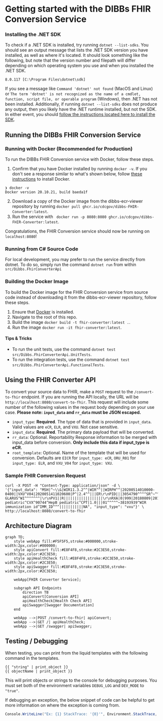 # Getting started with the DIBBs FHIR Conversion Service

### Installing the .NET SDK

To check if a .NET SDK is installed, try running `dotnet --list-sdks`. You should see an output message that lists the .NET SDK version you have installed, as well as where it's located. It should look something like the following, but note that the version number and filepath will differ depending on which operating system you use and when you installed the .NET SDK.

```
8.0.117 [C:\Program Files\dotnet\sdk]
```

If you see a message like `Command 'dotnet' not found` (MacOS and Linux) or `The term 'dotnet' is not recognized as the name of a cmdlet, function, script file, or operable program` (Windows), then .NET has not been installed. Additionally, if running `dotnet --list-sdks` does not produce any output, then you likely have the .NET runtime installed, but not the SDK. In either event, you should [follow the instructions located here to install the SDK](https://learn.microsoft.com/en-us/dotnet/core/install/).

## Running the DIBBs FHIR Conversion Service

### Running with Docker (Recommended for Production)

To run the DIBBs FHIR Conversion service with Docker, follow these steps.

1. Confirm that you have Docker installed by running `docker -v`. If you don't see a response similar to what's shown below, follow [these instructions](https://docs.docker.com/get-docker/) to install Docker.

```
❯ docker -v
Docker version 20.10.21, build baeda1f
```

2. Download a copy of the Docker image from the dibbs-ecr-viewer repository by running `docker pull ghcr.io/cdcgov/dibbs-FHIR-Converter:latest`.
3. Run the service with ` docker run -p 8080:8080 ghcr.io/cdcgov/dibbs-FHIR-Converter:latest`.

Congratulations, the FHIR Conversion service should now be running on `localhost:8080`!

### Running from C# Source Code

For local development, you may prefer to run the service directly from dotnet. To do so, simply run the command `dotnet run` from within `src/Dibbs.FhirConverterApi`

### Building the Docker Image

To build the Docker image for the FHIR Conversion service from source code instead of downloading it from the dibbs-ecr-viewer repository, follow these steps.

1. Ensure that [Docker](https://docs.docker.com/get-docker/) is installed.
2. Navigate to the root of this repo.
3. Build the image `docker build -t fhir-converter:latest .`.
4. Run the image `docker run -it fhir-converter:latest`.

#### Tips & Tricks

- To run the unit tests, use the command `dotnet test src/Dibbs.FhirConverterApi.UnitTests`.
- To run the integration tests, use the command `dotnet test src/Dibbs.FhirConverterApi.FunctionalTests`.

## Using the FHIR Converter API

To convert your source data to FHIR, make a `POST` request to the `/convert-to-fhir` endpoint. If you are running the API locally, the URL will be `http://localhost:8080/convert-to-fhir`.
This request will include some number of the following values in the request body depending on your use case. **Please note: `input_data` and `rr_data` must be JSON escaped.**
- `input_type`: **Required**. The type of data that is provided in `input_data`. Valid values are `eCR`, `ELR`, and `VXU`. Not case sensitive.
- `input_data`: **Required**. The primary data payload that will be converted.
- `rr_data`: Optional. Reportability Response information to be merged with input_data before conversion. **Only include this data if input_type is eCR.**
- `root_template`: Optional. Name of the template that will be used for conversion. Defaults are `EICR` for `input_type: eCR`, `ORU_R01` for `input_type: ELR`, and `VXU_V04` for `input_type: VXU`.

### Sample FHIR Conversion Request
```
curl -X POST -H "Content-Type: application/json" -d \
'{"input_data": "MSH|^~\\&|WIR11.3.2^^|WIR^^||WIRPH^^|20200514010000-0400||VXU^V04|2020051411020600|P^|2.4^^|||ER\r\nPID|||3054790^^^^SR^~^^^^PI^||ZTEST^PEDIARIX^^^^^^|HEPB^DTAP^^^^^^|20180808|M|||||||||||||||||||||\r\nPD1|||||||||||02^^^^^|Y||||A\r\nNK1|1||BRO^BROTHER^HL70063^^^^^|^^NEW GLARUS^WI^^^^^^^|\r\nPV1||R||||||||||||||||||\r\nRXA|0|999|20180809|20180809|08^HepB pediatric^CVX^90744^HepB pediatric^CPT|1.0|||01^^^^^~38193939^WIR immunization id^IMM_ID^^^|||||||||||NA", "input_type": "vxu"}' \
http://localhost:8080/convert-to-fhir
```

## Architecture Diagram

```mermaid
graph TD;
    style webApp fill:#F5F5F5,stroke:#000000,stroke-width:2px,color:#000000;
    style apiConvert fill:#E8F4F8,stroke:#2C3E50,stroke-width:2px,color:#2C3E50;
    style apiHealthCheck fill:#E8F4F8,stroke:#2C3E50,stroke-width:2px,color:#2C3E50;
    style apiSwagger fill:#E8F4F8,stroke:#2C3E50,stroke-width:2px,color:#2C3E50;

    webApp[FHIR Converter Service];

    subgraph API Endpoints
        direction TB
        apiConvert[Conversion API]
        apiHealthCheck[Health Check API]
        apiSwagger[Swagger Documentation]
    end

    webApp -->|POST /convert-to-fhir| apiConvert;
    webApp -->|GET /| apiHealthCheck;
    webApp -->|GET /swagger| apiSwagger;
```

## Testing / Debugging

When testing, you can print from the liquid templates with the following command in the templates.

```
{{ "string" | print_object }}
{{ objectName | print_object }}
```

This will print objects or strings to the console for debugging purposes. You must set both of the environment variables `DEBUG_LOG` and `DEV_MODE` to `"true"`.

If debugging an exception, the below snippet of code can be helpful to get more information on where the exception is coming from.

```csharp
Console.WriteLine("Ex: {1} StackTrace: '{0}'", Environment.StackTrace, ex);
```
